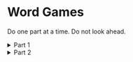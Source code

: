 # Word Games

Do one part at a time. Do not look ahead.

<details>
  <summary>Part 1</summary>
  
  ## Part 1

Write a command-line program that asks the user to unscramble a 5-letter word.

When the user runs the program (`./word_games`), a scrambled 5-letter word is shown to them. The program then awaits their answer.

If correct, the program acknowledges that and exits.

If incorrect, it shows the correct word and exits.

</details>

<details>
  <summary>Part 2</summary>
  
  ## Part 2

Modify the program to allow the user to attempt two different words.

Show them 2 unique scrambled words from your list.

They can unscramble in any order, but one at a time.

After each attempt, let the user know if their answer matched any of the words.

</details>

